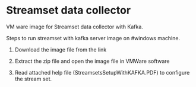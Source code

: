 # Streamset data collector 
VM ware image for Streamset data collector with Kafka.

Steps to run streamset with kafka server image on #windows machine.

1. Download the image file from the link 

2. Extract the zip file and open the image file in VMWare software
    
2. Read attached help file (StreamsetsSetupWithKAFKA.PDF) to configure the stream set.


